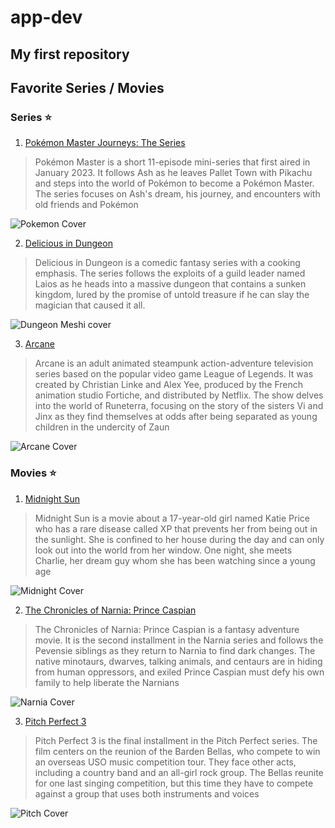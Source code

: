 # app-dev
## My first repository

**Favorite Series / Movies**
---
### Series :star:
1. [Pokémon Master Journeys: The Series](https://pokemon.fandom.com/wiki/Pok%C3%A9mon_Master_Journeys)
> Pokémon Master is a short 11-episode mini-series that first aired in January 2023. It follows Ash as he leaves Pallet Town with Pikachu and steps into the world of Pokémon to become a Pokémon Master. The series focuses on Ash's dream, his journey, and encounters with old friends and Pokémon

![Pokemon Cover](https://th.bing.com/th/id/OIP.6swLE9TeBBXIclAwScZBowHaKJ?rs=1&pid=ImgDetMain)

2. [Delicious in Dungeon](https://myanimelist.net/anime/52701/Dungeon_Meshi)
> Delicious in Dungeon is a comedic fantasy series with a cooking emphasis. The series follows the exploits of a guild leader named Laios as he heads into a massive dungeon that contains a sunken kingdom, lured by the promise of untold treasure if he can slay the magician that caused it all.

![Dungeon Meshi cover](https://th.bing.com/th/id/R.2fc50e6d4dd3c842ee62a065f73d0be9?rik=diel44HIqjkerA&riu=http%3a%2f%2fwww.impawards.com%2fintl%2fjapan%2ftv%2fposters%2fdungeon_meshi_xlg.jpg&ehk=2z69GLLImaoFfkGi4f%2bynG0agITRQBfpZPbvzWqYXLI%3d&risl=&pid=ImgRaw&r=0)


3. [Arcane](https://arcane.fandom.com/wiki/Arcane)
> Arcane is an adult animated steampunk action-adventure television series based on the popular video game League of Legends. It was created by Christian Linke and Alex Yee, produced by the French animation studio Fortiche, and distributed by Netflix. The show delves into the world of Runeterra, focusing on the story of the sisters Vi and Jinx as they find themselves at odds after being separated as young children in the undercity of Zaun
 
![Arcane Cover](https://static0.gamerantimages.com/wordpress/wp-content/uploads/sharedimages/2024/04/arcane-tv-series-poster.jpg)

### Movies :star:
1. [Midnight Sun](https://www.imdb.com/title/tt4799066/)
> Midnight Sun is a movie about a 17-year-old girl named Katie Price who has a rare disease called XP that prevents her from being out in the sunlight. She is confined to her house during the day and can only look out into the world from her window. One night, she meets Charlie, her dream guy whom she has been watching since a young age

![Midnight Cover](https://th.bing.com/th/id/OIP.aRJFG2s7RcUCF8xRNSds6QAAAA?rs=1&pid=ImgDetMain)

2. [The Chronicles of Narnia: Prince Caspian](https://www.imdb.com/title/tt0499448/)
> The Chronicles of Narnia: Prince Caspian is a fantasy adventure movie. It is the second installment in the Narnia series and follows the Pevensie siblings as they return to Narnia to find dark changes. The native minotaurs, dwarves, talking animals, and centaurs are in hiding from human oppressors, and exiled Prince Caspian must defy his own family to help liberate the Narnians

![Narnia Cover](https://image.tmdb.org/t/p/original/3KnbbXXygucglaz9KmnOdcORCHj.jpg)
 
3. [Pitch Perfect 3](https://www.imdb.com/title/tt4765284/)
> Pitch Perfect 3 is the final installment in the Pitch Perfect series. The film centers on the reunion of the Barden Bellas, who compete to win an overseas USO music competition tour. They face other acts, including a country band and an all-girl rock group. The Bellas reunite for one last singing competition, but this time they have to compete against a group that uses both instruments and voices

![Pitch Cover](https://th.bing.com/th/id/OIP.itAP2rtVOWEYOm-muTS31gHaK-?rs=1&pid=ImgDetMain)
